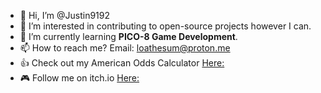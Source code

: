 - 👋 Hi, I’m @Justin9192
- 👀 I’m interested in contributing to open-source projects however I can.
- 🌱 I’m currently learning **PICO-8 Game Development**.
- 📫 How to reach me? Email: loathesum@proton.me
- 👍 Check out my American Odds Calculator [Here:](https://americanoddscalc.w3spaces.com/)
- 🎮 Follow me on itch.io [Here:](https://loathesum.itch.io/)

<!---
Justin9192/Justin9192 is a ✨ special ✨ repository because its `README.md` (this file) appears on your GitHub profile.
You can click the Preview link to take a look at your changes.
--->
